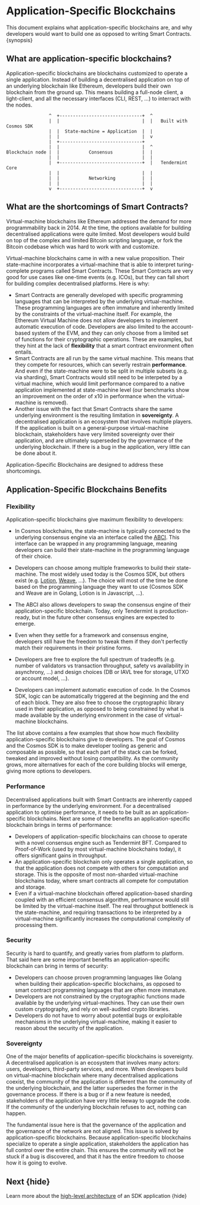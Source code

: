 <!--
order: 2
-->

# Application-Specific Blockchains

This document explains what application-specific blockchains are, and why
developers would want to build one as opposed to writing Smart Contracts.
{synopsis}

## What are application-specific blockchains?

Application-specific blockchains are blockchains customized to operate a single
application. Instead of building a decentralised application on top of an
underlying blockchain like Ethereum, developers build their own blockchain from
the ground up. This means building a full-node client, a light-client, and all
the necessary interfaces (CLI, REST, ...) to interract with the nodes.

```
                ^  +-------------------------------+  ^
                |  |                               |  |   Built with Cosmos SDK
                |  |  State-machine = Application  |  |
                |  |                               |  v
                |  +-------------------------------+
                |  |                               |  ^
Blockchain node |  |           Consensus           |  |
                |  |                               |  |
                |  +-------------------------------+  |   Tendermint Core
                |  |                               |  |
                |  |           Networking          |  |
                |  |                               |  |
                v  +-------------------------------+  v
```

## What are the shortcomings of Smart Contracts?

Virtual-machine blockchains like Ethereum addressed the demand for more
programmability back in 2014. At the time, the options available for building
decentralised applications were quite limited. Most developers would build on
top of the complex and limited Bitcoin scripting language, or fork the Bitcoin
codebase which was hard to work with and customize.

Virtual-machine blockchains came in with a new value proposition. Their
state-machine incorporates a virtual-machine that is able to interpret
turing-complete programs called Smart Contracts. These Smart Contracts are very
good for use cases like one-time events (e.g. ICOs), but they can fall short for
building complex decentralised platforms. Here is why:

- Smart Contracts are generally developed with specific programming languages
  that can be interpreted by the underlying virtual-machine. These programming
  languages are often immature and inherently limited by the constraints of the
  virtual-machine itself. For example, the Ethereum Virtual Machine does not
  allow developers to implement automatic execution of code. Developers are also
  limited to the account-based system of the EVM, and they can only choose from
  a limited set of functions for their cryptographic operations. These are
  examples, but they hint at the lack of **flexibility** that a smart contract
  environment often entails.
- Smart Contracts are all run by the same virtual machine. This means that they
  compete for resources, which can severly restrain **performance**. And even if
  the state-machine were to be split in multiple subsets (e.g. via sharding),
  Smart Contracts would still need to be interpeted by a virtual machine, which
  would limit performance compared to a native application implemented at
  state-machine level (our benchmarks show an improvement on the order of x10 in
  performance when the virtual-machine is removed).
- Another issue with the fact that Smart Contracts share the same underlying
  environment is the resulting limitation in **sovereignty**. A decentralised
  application is an ecosystem that involves multiple players. If the application
  is built on a general-purpose virtual-machine blockchain, stakeholders have
  very limited sovereignty over their application, and are ultimately superseded
  by the governance of the underlying blockchain. If there is a bug in the
  application, very little can be done about it.

Application-Specific Blockchains are designed to address these shortcomings.

## Application-Specific Blockchains Benefits

### Flexibility

Application-specific blockchains give maximum flexibility to developers:

- In Cosmos blockchains, the state-machine is typically connected to the
  underlying consensus engine via an interface called the
  [ABCI](https://docs.tendermint.com/v0.34/spec/abci/). This interface can be
  wrapped in any programming language, meaning developers can build their
  state-machine in the programming language of their choice.

- Developers can choose among multiple frameworks to build their state-machine.
  The most widely used today is the Cosmos SDK, but others exist (e.g.
  [Lotion](https://github.com/nomic-io/lotion),
  [Weave](https://github.com/iov-one/weave), ...). The choice will most of the
  time be done based on the programming language they want to use (Cosmos SDK
  and Weave are in Golang, Lotion is in Javascript, ...).
- The ABCI also allows developers to swap the consensus engine of their
  application-specific blockchain. Today, only Tendermint is production-ready,
  but in the future other consensus engines are expected to emerge.
- Even when they settle for a framework and consensus engine, developers still
  have the freedom to tweak them if they don't perfectly match their
  requirements in their pristine forms.
- Developers are free to explore the full spectrum of tradeoffs (e.g. number of
  validators vs transaction throughput, safety vs availability in asynchrony,
  ...) and design choices (DB or IAVL tree for storage, UTXO or account model,
  ...).
- Developers can implement automatic execution of code. In the Cosmos SDK, logic
  can be automatically triggered at the beginning and the end of each block.
  They are also free to choose the cryptographic library used in their
  application, as opposed to being constrained by what is made available by the
  underlying environment in the case of virtual-machine blockchains.

The list above contains a few examples that show how much flexibility
application-specific blockchains give to developers. The goal of Cosmos and the
Cosmos SDK is to make developer tooling as generic and composable as possible,
so that each part of the stack can be forked, tweaked and improved without
losing compatibility. As the community grows, more alternatives for each of the
core building blocks will emerge, giving more options to developers.

### Performance

Decentralised applications built with Smart Contracts are inherently capped in
performance by the underlying environment. For a decentralised application to
optimise performance, it needs to be built as an application-specific
blockchains. Next are some of the benefits an application-specific blockchain
brings in terms of performance:

- Developers of application-specific blockchains can choose to operate with a
  novel consensus engine such as Tendermint BFT. Compared to Proof-of-Work (used
  by most virtual-machine blockchains today), it offers significant gains in
  throughput.
- An application-specific blockchain only operates a single application, so that
  the application does not compete with others for computation and storage. This
  is the opposite of most non-sharded virtual-machine blockchains today, where
  smart contracts all compete for computation and storage.
- Even if a virtual-machine blockchain offered application-based sharding
  coupled with an efficient consensus algorithm, performance would still be
  limited by the virtual-machine itself. The real throughput bottleneck is the
  state-machine, and requiring transactions to be interpreted by a
  virtual-machine significantly increases the computational complexity of
  processing them.

### Security

Security is hard to quantify, and greatly varies from platform to platform. That
said here are some important benefits an application-specific blockchain can
bring in terms of security:

- Developers can choose proven programming languages like Golang when building
  their application-specific blockchains, as opposed to smart contract
  programming languages that are often more immature.
- Developers are not constrained by the cryptographic functions made available
  by the underlying virtual-machines. They can use their own custom
  cryptography, and rely on well-audited crypto libraries.
- Developers do not have to worry about potential bugs or exploitable mechanisms
  in the underlying virtual-machine, making it easier to reason about the
  security of the application.

### Sovereignty

One of the major benefits of application-specific blockchains is sovereignty. A
decentralised application is an ecosystem that involves many actors: users,
developers, third-party services, and more. When developers build on
virtual-machine blockchain where many decentralised applications coexist, the
community of the application is different than the community of the underlying
blockchain, and the latter supersedes the former in the governance process. If
there is a bug or if a new feature is needed, stakeholders of the application
have very little leeway to upgrade the code. If the community of the underlying
blockchain refuses to act, nothing can happen.

The fundamental issue here is that the governance of the application and the
governance of the network are not aligned. This issue is solved by
application-specific blockchains. Because application-specific blockchains
specialize to operate a single application, stakeholders the application has
full control over the entire chain. This ensures the community will not be stuck
if a bug is discovered, and that it has the entire freedom to choose how it is
going to evolve.

## Next {hide}

Learn more about the [high-level architecture](./sdk-app-architecture.md) of an
SDK application {hide}
